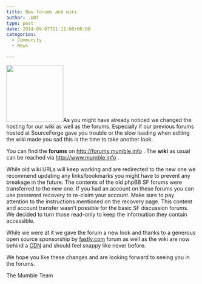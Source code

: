```yaml
---
title: New forums and wiki
author: .D0T
type: post
date: 2014-09-07T11:11:08+00:00
categories:
  - Community
  - News

---
```

<img class="alignleft size-thumbnail wp-image-647" title="New" src="http://blog.mumble.info/wp-uploads/2014/09/eady_New_On_Stars-150x150.png" alt="" width="150" height="150" />As you might have already noticed we changed the hosting for our wiki as well as the forums. Especially if our previous forums hosted at SourceForge gave you trouble or the slow loading when editing the wiki made you sad this is the time to take another look.

You can find the **forums** on <a href="http://forums.mumble.info" target="_blank">http://forums.mumble.info</a> . The **wiki** as usual can be reached via <a href="http://www.mumble.info" target="_blank">http://www.mumble.info</a> .

<!--more-->

While old wiki URLs will keep working and are redirected to the new one we recommend updating any links/bookmarks you might have to prevent any breakage in the future. The contents of the old phpBB SF forums were transferred to the new one. If you had an account on these forums you can use password recovery to re-claim your account. Make sure to pay attention to the instructions mentioned on the recovery page. This content and account transfer wasn&#8217;t possible for the basic SF discussion forums. We decided to turn those read-only to keep the information they contain accessible.

While we were at it we gave the forum a new look and thanks to a generous open source sponsorship by [fastly.com][1] forum as well as the wiki are now behind a <a href="http://en.wikipedia.org/wiki/Content_delivery_network" target="_blank">CDN</a> and should feel snappy like never before.

We hope you like these changes and are looking forward to seeing you in the forums.

The Mumble Team

 [1]: http://www.fastly.com/ "fastly.com"